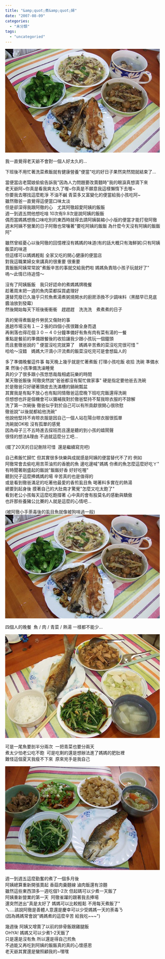 ```yaml
---
title: "&amp;quot;煮&amp;quot;婦"
date: "2007-08-09"
categories: 
  - "未分類"
tags: 
  - "uncategoried"
---
```


![](images/690200314_929e3cae80.jpg)

我一直覺得老天爺不會對一個人好太久的...  
  
下班後不用忙著洗菜煮飯就有健康營養"便當"吃的好日子果然突然間就結束了...  
  
當便當店老闆娘偷偷告訴我"因為人力問題要改賣麵時"我的眼淚真想滴下來  
老天爺阿~你真是看我爽太久了喔~你真是不願意我這樣懶惰下去喔~  
你要我去哪找這麼乾淨 不油不鹹 青菜多又富變化的便當給我小孩吃阿~   
雖然徹爸一直覺得這便當口味太淡  
但是卻深得我跟阿徹的心　尤其阿徹超愛阿姨的飯飯 　  
週一到週五問他想吃啥 10次有9.9次是說阿姨的飯飯  
偶而當媽媽想換口味吃別的東西時就得去請阿姨裝縮小小版的便當才能打發阿徹  
週末阿姨不營業的日子阿徹也常嚷著"要吃阿姨的飯飯 為什麼今天沒有阿姨的飯飯阿"  
  
雖然曾經憂心以後阿徹的回憶裡沒有媽媽的味道(有的話大概只有海鮮粥)只有阿姨飯菜的味道  
但這樣可以媽媽輕鬆 全家又吃的開心健康的便當店   
對我這職業婦女來講真的很重要 很重要  
賣飯飯阿姨常常說"煮飯辛苦的事就交給我們啦 媽媽負責陪小孩子玩就好了"  
嗚～此情已待追憶～

沒有了阿姨飯飯　我只好認命的煮媽媽牌晚餐  
趁著周末把一週的魚肉菜都採買處理好  
還替荒廢已久幾乎只煎魚煮湯煮粥燒開水的廚房添換不少調味料（黑醋早已見底　醬油放到發霉）  
然後開始每天下班後衝衝衝　趕趕趕　洗洗洗　煮煮煮的日子  
  
真的覺得煮飯是件勞民又傷財的事  
進趟市場沒有１－２張的四個小孩很難全身而退  
再俐落也得花個３０－４０分鐘準備好有魚有肉有菜有湯的一餐  
重點是餐前的準備跟餐後的收拾讓我少跟小孩玩一個鐘頭  
而且套徹爸說的＂便當沒吃完就算了　媽媽辛苦煮的菜沒吃完很可惜＂  
哈哈～沒錯　媽媽大汗滴小汗流煮的飯菜沒吃完可是會想扁人的  
  
多了準備晚餐這件事 每天晚上幾乎就是忙著煮飯 打理小孩吃飯 收拾 洗碗 準備水果 然後小孩準備洗澡睡覺  
真的少了很多跟小孩悠悠哉哉相處玩樂的時間  
某天徹爸飯後 阿徹突然說"爸爸都沒有幫忙做家事" 硬是指定要他爸去洗碗  
於是徹爸只好硬著頭皮去洗滿槽的鍋碗瓢盆  
其實我是有點不放心也有點同情徹爸這麼晚下班吃完飯還得洗碗  
但想想也許是個機會可以彌補我對於徹爸堅持不幫我晾衣服的不諒解  
洗了第一次碗後 徹爸似乎對於自己可以有所貢獻很開心很欣慰  
徹爸說"以後就都給他洗碗"  
他說他堅持不肯晾衣服是因自己一個人站在陽台晾衣服很孤單  
洗碗就OK啦 沒有孤單的感覺   
因為母子三不五時進去探班而且還是聽的到小孩的嬉鬧聲  
很怪的想法&理由 不過就這麼分工吧...  
  
(擺了20天的日記刪除可惜  還是繼續寫完吧)  
  
自己煮飯忙歸忙 但其實很多快樂與成就感是阿姨的便當替代不了的 例如  
阿徹常會去偷吃用苦茶油煎的香脆的魚 邊吃邊喊"媽媽 你煮的魚怎麼這麼好吃ㄚ"  
有時聞著剛盛起的飯說"飯飯好香 好好吃喔"  
聽到兒子這麼捧媽媽的場 辛苦真的也是值得的  
或是看到徹爸滿足的吃著他最愛的香煎虱目魚 喝著料多實在的熱湯  
總要到起身後 摸著自己的大肚南才驚覺"怎麼又吃太飽了"   
看到老公小孩每天這麼吃飽撐著 心中真的會有股莫名的感動與驕傲  
也許那些養豬公比賽的人就是這麼的心情吧...  
  
(被阿徹小手荼毒後的虱目魚就像被狗啃過一般)  
![](images/690200314_929e3cae80.jpg)  
  
四個人的晚餐  魚 / 肉 / 青菜 / 熱湯 一樣都不能少...  
  
![](images/833413884_f561aa3750.jpg)  
  
可是一尾魚要剖半分兩次  一把青菜也要分兩天  
煮太少怕老公吃不飽  可是吃剩的還是想辦法進了媽媽的肥肚裡  
難怪這個夏天我瘦不下來  原來兇手是我自己  
  
![](images/833412960_7d8ac3431f.jpg)  
  
週一到週五這麼勤奮的煮了一個多月後  
阿姨總算重新開張賣起 香菇肉羹麵線 滷肉飯還有涼麵  
雖然這些東西頂多一週吃個1-2次 但起碼可以少煮一天飯了  
阿姨重新營業的第一天  阿徹雀躍的跟著我去捧場  
還突然迸出"真是太好了 媽媽可以比較輕鬆 不用每天煮飯了"  
ㄟ....該說阿徹是善體人意還是慶幸可以少受媽媽一天的荼毒ㄋ  
(因為媽媽常會說"媽媽煮的這麼辛苦 給我吃~~~")  
  
幾週後 阿姨又增賣了以前的排骨飯跟雞腿飯  
OHYA! 媽媽又可以少煮1-2天飯了  
只是還是沒有魚 所以還是得自己煎魚   
不過能又再吃到阿姨的飯飯真的真的心懷感恩  
老天爺其實還是蠻照顧我的~嘿嘿
